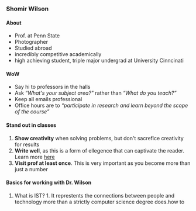 ### Shomir Wilson
#### About
-   Prof. at Penn State
-   Photographer
-   Studied abroad
-   incredibly competitive academically
-   high achieving student, triple major undergrad at University Cinncinati
#### WoW  
-   Say hi to professors in the halls
-   Ask “_What's your subject area?"_ rather than _“What do you teach?”_
-   Keep all emails professional
-   Office hours are to _“participate in research and learn beyond the scope of the course”_

#### Stand out in classes
1.   **Show creativity** when solving problems, but don't sacrefice creativity for results
2.   **Write well**, as this is a form of ellegence that can captivate the reader. Learn more [here](https://shomir.net/scholarly_writing.html)
3.   **Visit prof at least once**. This is very important as you become more than just a number

#### Basics for working with Dr. Wilson
1.   What is IST?
	1. It represtents the connections between people and technology more than a strictly computer science degree does.how to 